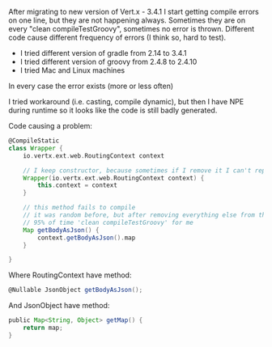 After migrating to new version of Vert.x - 3.4.1 I start getting compile errors on one line, but they are not happening always. 
Sometimes they are on every "clean compileTestGroovy", sometimes no error is thrown. Different code cause different frequency of errors (I think so, hard to test).

- I tried different version of gradle from 2.14 to 3.4.1
- I tried different version of groovy from 2.4.8 to 2.4.10
- I tried Mac and Linux machines

In every case the error exists (more or less often)

I tried workaround (i.e. casting, compile dynamic), but then I have NPE during runtime so it looks like the code is still badly generated.


Code causing a problem:
```groovy
@CompileStatic
class Wrapper {
    io.vertx.ext.web.RoutingContext context

    // I keep constructor, because sometimes if I remove it I can't reproduce the error
    Wrapper(io.vertx.ext.web.RoutingContext context) {
        this.context = context
    }

    // this method fails to compile
    // it was random before, but after removing everything else from the project it fails
    // 95% of time 'clean compileTestGroovy' for me
    Map getBodyAsJson() {
        context.getBodyAsJson().map
    }

}
```

Where RoutingContext have method:
```groovy
@Nullable JsonObject getBodyAsJson();
```

And JsonObject have method:
```groovy
public Map<String, Object> getMap() {
    return map;
}
```
